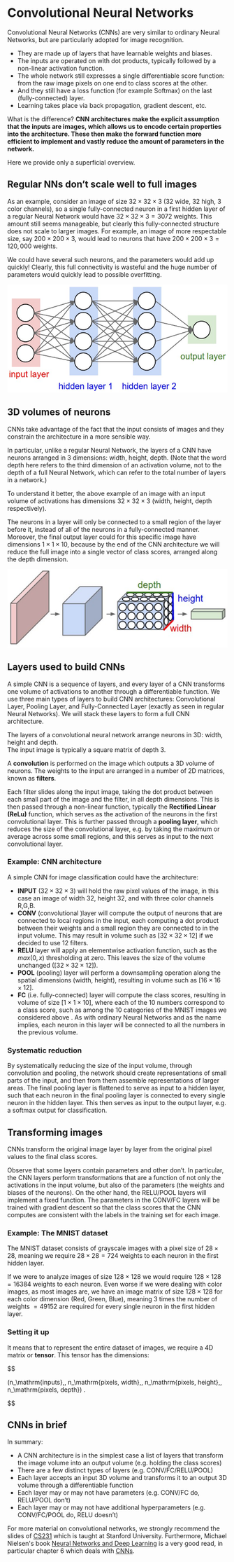 <!-- !split -->
# Convolutional Neural Networks

Convolutional Neural Networks (CNNs) are very similar to ordinary Neural Networks, but are particularly adopted for image recognition.

* They are made up of layers that have learnable weights and biases. 
* The inputs are operated on with dot products, typically followed by a non-linear activation function. 
* The whole network still expresses a single differentiable score function: from the raw image pixels on one end to class scores at the other. 
* And they still have a loss function (for example Softmax) on the last (fully-connected) layer. 
* Learning takes place via back propagation, gradient descent, etc.

What is the difference? **CNN architectures make the explicit assumption that
the inputs are images, which allows us to encode certain properties
into the architecture. These then make the forward function more
efficient to implement and vastly reduce the amount of parameters in
the network.**

Here we provide only a superficial overview.

<!-- !split -->
## Regular NNs don’t scale well to full images

As an example, consider
an image of size $32\times 32\times 3$ (32 wide, 32 high, 3 color channels), so a
single fully-connected neuron in a first hidden layer of a regular
Neural Network would have $32\times 32\times 3 = 3072$ weights. This amount still
seems manageable, but clearly this fully-connected structure does not
scale to larger images. For example, an image of more respectable
size, say $200\times 200\times 3$, would lead to neurons that have 
$200\times 200\times 3 = 120,000$ weights. 

We could have several such neurons, and the parameters would add up quickly! Clearly,
this full connectivity is wasteful and the huge number of parameters
would quickly lead to possible overfitting.

<!-- <img src="fig/CNN/nn.jpeg" width=500><p><em>A regular 3-layer Neural Network.</em></p> -->
![<p><em>A regular 3-layer Neural Network.</em></p>](./figs/nn.jpeg)

<!-- !split -->
## 3D volumes of neurons

CNNs take advantage of the fact that the
input consists of images and they constrain the architecture in a more
sensible way. 

In particular, unlike a regular Neural Network, the
layers of a CNN have neurons arranged in 3 dimensions: width,
height, depth. (Note that the word depth here refers to the third
dimension of an activation volume, not to the depth of a full Neural
Network, which can refer to the total number of layers in a network.)

To understand it better, the above example of an image 
with an input volume of
activations has dimensions $32\times 32\times 3$ (width, height,
depth respectively). 

The neurons in a layer will
only be connected to a small region of the layer before it, instead of
all of the neurons in a fully-connected manner. Moreover, the final
output layer could  for this specific image have dimensions $1\times 1 \times 10$, 
because by the
end of the CNN architecture we will reduce the full image into a
single vector of class scores, arranged along the depth
dimension. 

<!-- <img src="fig/CNN/cnn.jpeg" width=500><p><em>A CNN arranges its neurons in three dimensions (width, height, depth), as visualized in one of the layers. Every layer of a CNN transforms the 3D input volume to a 3D output volume of neuron activations. In this example, the red input layer holds the image, so its width and height would be the dimensions of the image, and the depth would be 3 (Red, Green, Blue channels).</em></p> -->
![<p><em>A CNN arranges its neurons in three dimensions (width, height, depth), as visualized in one of the layers. Every layer of a CNN transforms the 3D input volume to a 3D output volume of neuron activations. In this example, the red input layer holds the image, so its width and height would be the dimensions of the image, and the depth would be 3 (Red, Green, Blue channels).</em></p>](./figs/cnn.jpeg)



<!-- !split  -->
## Layers used to build CNNs

A simple CNN is a sequence of layers, and every layer of a CNN
transforms one volume of activations to another through a
differentiable function. We use three main types of layers to build
CNN architectures: Convolutional Layer, Pooling Layer, and
Fully-Connected Layer (exactly as seen in regular Neural Networks). We
will stack these layers to form a full CNN architecture.

<!-- !split  -->
The layers of a convolutional neural network arrange neurons in 3D: width, height and depth.  
The input image is typically a square matrix of depth 3. 

A **convolution** is performed on the image which outputs
a 3D volume of neurons. The weights to the input are arranged in a number of 2D matrices, known as **filters**.

Each filter slides along the input image, taking the dot product
between each small part of the image and the filter, in all depth
dimensions. This is then passed through a non-linear function,
typically the **Rectified Linear (ReLu)** function, which serves as the
activation of the neurons in the first convolutional layer. This is
further passed through a **pooling layer**, which reduces the size of the
convolutional layer, e.g. by taking the maximum or average across some
small regions, and this serves as input to the next convolutional
layer.

### Example: CNN architecture

A simple CNN for image classification could have the architecture:

* **INPUT** ($32\times 32 \times 3$) will hold the raw pixel values of the image, in this case an image of width 32, height 32, and with three color channels R,G,B.
* **CONV** (convolutional )layer will compute the output of neurons that are connected to local regions in the input, each computing a dot product between their weights and a small region they are connected to in the input volume. This may result in volume such as $[32\times 32\times 12]$ if we decided to use 12 filters.
* **RELU** layer will apply an elementwise activation function, such as the $max(0,x)$ thresholding at zero. This leaves the size of the volume unchanged ($[32\times 32\times 12]$).
* **POOL** (pooling) layer will perform a downsampling operation along the spatial dimensions (width, height), resulting in volume such as $[16\times 16\times 12]$.
* **FC** (i.e. fully-connected) layer will compute the class scores, resulting in volume of size $[1\times 1\times 10]$, where each of the 10 numbers correspond to a class score, such as among the 10 categories of the MNIST images we considered above . As with ordinary Neural Networks and as the name implies, each neuron in this layer will be connected to all the numbers in the previous volume.

<!-- !split -->
### Systematic reduction

By systematically reducing the size of the input volume, through
convolution and pooling, the network should create representations of
small parts of the input, and then from them assemble representations
of larger areas.  The final pooling layer is flattened to serve as
input to a hidden layer, such that each neuron in the final pooling
layer is connected to every single neuron in the hidden layer. This
then serves as input to the output layer, e.g. a softmax output for
classification.

<!-- !split -->
## Transforming images

CNNs transform the original image layer by layer from the original
pixel values to the final class scores. 

Observe that some layers contain
parameters and other don’t. In particular, the CNN layers perform
transformations that are a function of not only the activations in the
input volume, but also of the parameters (the weights and biases of
the neurons). On the other hand, the RELU/POOL layers will implement a
fixed function. The parameters in the CONV/FC layers will be trained
with gradient descent so that the class scores that the CNN computes
are consistent with the labels in the training set for each image.

<!-- !split -->
### Example: The MNIST dataset

The MNIST dataset consists of grayscale images with a pixel size of
$28\times 28$, meaning we require $28 \times 28 = 724$ weights to each
neuron in the first hidden layer.

If we were to analyze images of size $128\times 128$ we would require
$128 \times 128 = 16384$ weights to each neuron. Even worse if we were
dealing with color images, as most images are, we have an image matrix
of size $128\times 128$ for each color dimension (Red, Green, Blue),
meaning 3 times the number of weights $= 49152$ are required for every
single neuron in the first hidden layer.

<!-- !split -->
### Setting it up

It means that to represent the entire
dataset of images, we require a 4D matrix or **tensor**. This tensor has the dimensions: 
 
$$
  
(n_\mathrm{inputs},\, n_\mathrm{pixels, width},\, n_\mathrm{pixels, height},\, n_\mathrm{pixels, depth}) .

$$

<!-- !split -->
## CNNs in brief

In summary:

* A CNN architecture is in the simplest case a list of layers that transform the image volume into an output volume (e.g. holding the class scores)
* There are a few distinct types of layers (e.g. CONV/FC/RELU/POOL)
* Each layer accepts an input 3D volume and transforms it to an output 3D volume through a differentiable function
* Each layer may or may not have parameters (e.g. CONV/FC do, RELU/POOL don’t)
* Each layer may or may not have additional hyperparameters (e.g. CONV/FC/POOL do, RELU doesn’t)

For more material on convolutional networks, we strongly recommend
the slides of [CS231](http://cs231n.github.io/convolutional-networks/) which is taught at Stanford University. Furthermore, Michael Nielsen's book [Neural Networks and Deep Learning](http://neuralnetworksanddeeplearning.com/index.html) is a very good read, in particular chapter 6 which deals with [CNNs](http://neuralnetworksanddeeplearning.com/chap6.html).


